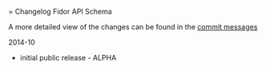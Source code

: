 = Changelog Fidor API Schema

A more detailed view of the changes can be found in the [commit messages](https://github.com/fidor/fidor_schema/commits/)

2014-10

  * initial public release - ALPHA
